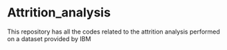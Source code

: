 # Attrition_analysis
This repository has all the codes related to the attrition analysis performed on a dataset provided by IBM
